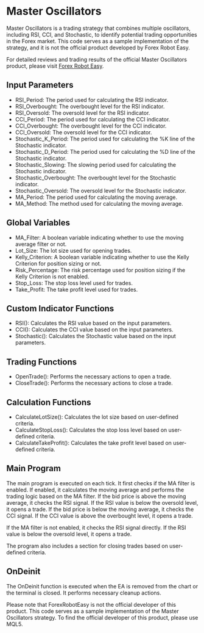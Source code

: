 # Master Oscillators

Master Oscillators is a trading strategy that combines multiple oscillators, including RSI, CCI, and Stochastic, to identify potential trading opportunities in the Forex market. This code serves as a sample implementation of the strategy, and it is not the official product developed by Forex Robot Easy.

For detailed reviews and trading results of the official Master Oscillators product, please visit [Forex Robot Easy](https://forexroboteasy.com/forex-robot-review/master-oscillators-review-streamline-your-forex-trading-strategy/).

## Input Parameters

- RSI_Period: The period used for calculating the RSI indicator.
- RSI_Overbought: The overbought level for the RSI indicator.
- RSI_Oversold: The oversold level for the RSI indicator.
- CCI_Period: The period used for calculating the CCI indicator.
- CCI_Overbought: The overbought level for the CCI indicator.
- CCI_Oversold: The oversold level for the CCI indicator.
- Stochastic_K_Period: The period used for calculating the %K line of the Stochastic indicator.
- Stochastic_D_Period: The period used for calculating the %D line of the Stochastic indicator.
- Stochastic_Slowing: The slowing period used for calculating the Stochastic indicator.
- Stochastic_Overbought: The overbought level for the Stochastic indicator.
- Stochastic_Oversold: The oversold level for the Stochastic indicator.
- MA_Period: The period used for calculating the moving average.
- MA_Method: The method used for calculating the moving average.

## Global Variables

- MA_Filter: A boolean variable indicating whether to use the moving average filter or not.
- Lot_Size: The lot size used for opening trades.
- Kelly_Criterion: A boolean variable indicating whether to use the Kelly Criterion for position sizing or not.
- Risk_Percentage: The risk percentage used for position sizing if the Kelly Criterion is not enabled.
- Stop_Loss: The stop loss level used for trades.
- Take_Profit: The take profit level used for trades.

## Custom Indicator Functions

- RSI(): Calculates the RSI value based on the input parameters.
- CCI(): Calculates the CCI value based on the input parameters.
- Stochastic(): Calculates the Stochastic value based on the input parameters.

## Trading Functions

- OpenTrade(): Performs the necessary actions to open a trade.
- CloseTrade(): Performs the necessary actions to close a trade.

## Calculation Functions

- CalculateLotSize(): Calculates the lot size based on user-defined criteria.
- CalculateStopLoss(): Calculates the stop loss level based on user-defined criteria.
- CalculateTakeProfit(): Calculates the take profit level based on user-defined criteria.

## Main Program

The main program is executed on each tick. It first checks if the MA filter is enabled. If enabled, it calculates the moving average and performs the trading logic based on the MA filter. If the bid price is above the moving average, it checks the RSI signal. If the RSI value is below the oversold level, it opens a trade. If the bid price is below the moving average, it checks the CCI signal. If the CCI value is above the overbought level, it opens a trade.

If the MA filter is not enabled, it checks the RSI signal directly. If the RSI value is below the oversold level, it opens a trade.

The program also includes a section for closing trades based on user-defined criteria.

## OnDeinit

The OnDeinit function is executed when the EA is removed from the chart or the terminal is closed. It performs necessary cleanup actions.

Please note that ForexRobotEasy is not the official developer of this product. This code serves as a sample implementation of the Master Oscillators strategy. To find the official developer of this product, please use MQL5.
